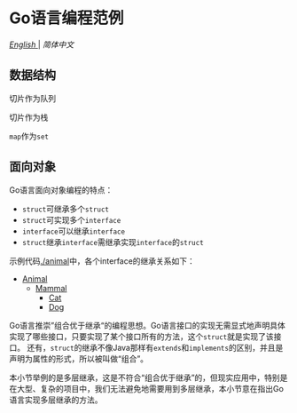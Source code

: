 # Go语言编程范例

*[English ]()* | *简体中文*

## 数据结构

切片作为队列

切片作为栈

`map`作为`set`

## 面向对象

Go语言面向对象编程的特点：
- `struct`可继承多个`struct`
- `struct`可实现多个`interface`
- `interface`可以继承`interface`
- `struct`继承`interface`需继承实现`interface`的`struct`

示例代码[./animal](./animal)中，各个interface的继承关系如下：
- [Animal](./animal/animal.go)
  - [Mammal](./animal/mammal.go)
    - [Cat](./animal/cat.go)
    - [Dog](./animal/dog.go)

Go语言推崇”组合优于继承“的编程思想。Go语言接口的实现无需显式地声明具体实现了哪些接口，只要实现了某个接口所有的方法，这个`struct`就是实现了该接口。
还有，`struct`的继承不像Java那样有`extends`和`implements`的区别，并且是声明为属性的形式，所以被叫做“组合”。

本小节举例的是多层继承，这是不符合“组合优于继承”的，但现实应用中，特别是在大型、复杂的项目中，我们无法避免地需要用到多层继承，本小节意在指出Go语言实现多层继承的方法。
